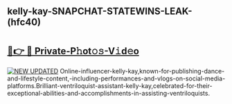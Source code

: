 ## kelly-kay-SNAPCHAT-STATEWINS-LEAK-(hfc40)


# <h2><a href="https://mediaupload.pro?-20M">🔗👉 🔴 Private-P𝚑ot𝚘𝚜-V𝚒d𝚎o</a></h2>

[![NEW UPDATED](https://i.imgur.com/0qMVB7G.gif)](https://mediaupload.pro?-20M)
Online-influencer-kelly-kay,known-for-publishing-dance-and-lifestyle-content,-including-performances-and-vlogs-on-social-media-platforms.Brilliant-ventriloquist-assistant-kelly-kay,celebrated-for-their-exceptional-abilities-and-accomplishments-in-assisting-ventriloquists.  